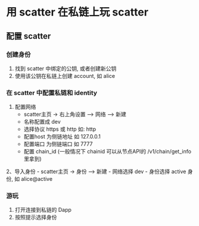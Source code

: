 # 用 scatter 在私链上玩 scatter

## 配置 scatter

### 创建身份

1. 找到 scatter 中绑定的公钥, 或者创建新公钥
2. 使用该公钥在私链上创建 account, 如 alice

### 在 scatter 中配置私链和 identity

1. 配置网络
    - scatter主页 -> 右上角设置 —> 网络 —> 新建
    - 名称配置成 dev
	- 选择协议 https 或 http
	    如: http
	- 配置host 为侧链地址
	    如 127.0.0.1
	- 配置端口 为侧链端口
	    如 7777
	- 配置 chain_id (一般情况下 chainid 可以从节点API的 /v1/chain/get_info 里拿到)

2、导入身份
    - scatter主页 -> 身份 —> 新建
    - 网络选择 dev
    - 身份选择 active 身份, 如 alice@active

### 游玩

1. 打开连接到私链的 Dapp
2. 按照提示选择身份